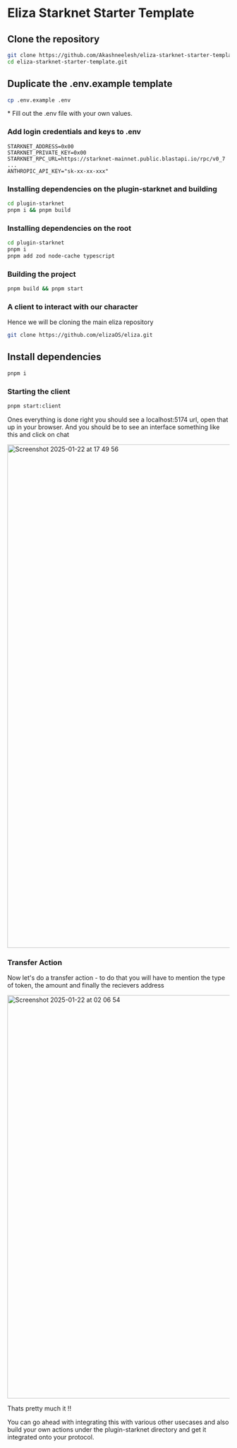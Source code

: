 # Eliza Starknet Starter Template

###

## Clone the repository
```bash
git clone https://github.com/Akashneelesh/eliza-starknet-starter-template.git
cd eliza-starknet-starter-template.git
```

## Duplicate the .env.example template

```bash
cp .env.example .env
```

\* Fill out the .env file with your own values.

### Add login credentials and keys to .env
```
STARKNET_ADDRESS=0x00
STARKNET_PRIVATE_KEY=0x00
STARKNET_RPC_URL=https://starknet-mainnet.public.blastapi.io/rpc/v0_7
...
ANTHROPIC_API_KEY="sk-xx-xx-xxx"

```

### Installing dependencies on the plugin-starknet and building
```bash
cd plugin-starknet
pnpm i && pnpm build
```

### Installing dependencies on the root
```bash
cd plugin-starknet
pnpm i 
pnpm add zod node-cache typescript
```

### Building the project
```bash
pnpm build && pnpm start
```

### A client to interact with our character
Hence we will be cloning the main eliza repository
```bash
git clone https://github.com/elizaOS/eliza.git
```

## Install dependencies

```bash
pnpm i 
```

### Starting the client 
```bash
pnpm start:client
```

Ones everything is done right you should see a localhost:5174 url, open that up in your browser.
And you should be to see an interface something like this and click on chat

<img width="1141" alt="Screenshot 2025-01-22 at 17 49 56" src="https://github.com/user-attachments/assets/d94a1a02-7e46-41ac-ba21-746f3565b6bf" />

### Transfer Action 

Now let's do a transfer action - to do that you will have to mention the type of token, the amount and finally the recievers address 

<img width="914" alt="Screenshot 2025-01-22 at 02 06 54" src="https://github.com/user-attachments/assets/1cc31570-9d83-435c-aa96-587dd86165c1" />

Thats pretty much it !!

You can go ahead with integrating this with various other usecases and also build your own actions under the plugin-starknet directory and get it integrated onto your protocol.
